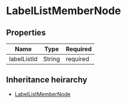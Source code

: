 

# LabelListMemberNode

## Properties

Name | Type | Required
-------- | -------- | --------
labelListId | String | required




## Inheritance heirarchy


* [LabelListMemberNode](LabelListMemberNode.md)
